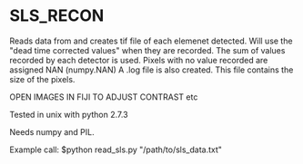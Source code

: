 # SLS_RECON
Reads data from and creates tif file of each elemenet detected.
Will use the "dead time corrected values" when they are recorded.
The sum of values recorded by each detector is used.
Pixels with no value recorded are assigned NAN (numpy.NAN)
A .log file is also created. This file contains the size of the pixels.

OPEN IMAGES IN FIJI TO ADJUST CONTRAST etc

Tested in unix with python 2.7.3

Needs numpy and PIL.

Example call:
$python read_sls.py "/path/to/sls_data.txt"

